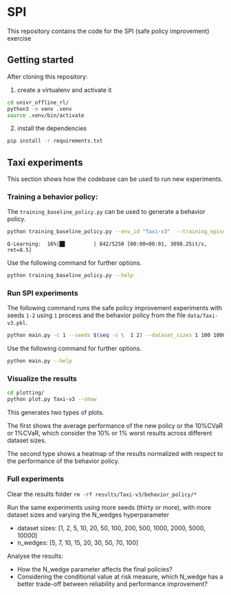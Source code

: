 # SPI

This repository contains the code for the SPI (safe policy improvement) exercise

## Getting started

After cloning this repository:

1. create a virtualenv and activate it
```bash
cd univr_offline_rl/
python3 -m venv .venv
source .venv/bin/activate
```
2. install the dependencies
```bash
pip install -r requirements.txt
```

## Taxi experiments
 
This section shows how the codebase can be used to run new experiments.

### Training a behavior policy:

The `training_baseline_policy.py` can be used to generate a behavior policy.
```bash
python training_baseline_policy.py --env_id "Taxi-v3"  --training_episodes 5000 --decaying_rate_qlearning 0.002 --beta 0.6
```
```text
Q-Learning:  16%|█▊         | 842/5250 [00:00<00:01, 3098.25it/s, ret=8.5]
```


Use the following command for further options.
```bash
python training_baseline_policy.py --help
```


### Run SPI experiments

The following command runs the safe policy improvement experiments with seeds `1-2` using `1` process and the behavior policy from the file `data/Taxi-v3.pkl`.

```bash
python main.py -c 1 --seeds $(seq -s \  1 2) --dataset_sizes 1 100 1000 --n_wedges 1 10 -p data/Taxi-v3.pkl
```

Use the following command for further options.

```bash
python main.py --help
```


### Visualize the results

```bash
cd plotting/
python plot.py Taxi-v3 --show
```

This generates two types of plots.

The first shows the average performance of the new policy or the 10%CVaR or 1%CVaR, which consider the 10% or 1% worst results across different dataset sizes.

The second type shows a heatmap of the results normalized with respect to the performance of the behavior policy.

### Full experiments

Clear the results folder `rm -rf results/Taxi-v3/behavior_policy/*`

Run the same experiments using more seeds (thirty or more), with more dataset sizes and varying the N_wedges hyperparameter

- dataset sizes: [1, 2, 5, 10, 20, 50, 100, 200, 500, 1000, 2000, 5000, 10000]
- n_wedges: [5, 7, 10, 15, 20, 30, 50, 70, 100]

Analyse the results:

- How the N_wedge parameter affects the final policies?
- Considering the conditional value at risk measure, which N_wedge has a better trade-off between reliability and performance improvement?
